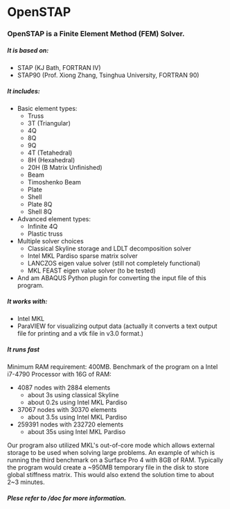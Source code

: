 # OpenSTAP

### OpenSTAP is a Finite Element Method (FEM) Solver.

##### It is based on:
  - STAP (KJ Bath, FORTRAN IV)
  - STAP90 (Prof. Xiong Zhang, Tsinghua University, FORTRAN 90)

##### It includes:
  - Basic element types:
    - Truss
    - 3T (Triangular)
    - 4Q
    - 8Q
    - 9Q
    - 4T (Tetahedral)
    - 8H (Hexahedral)
    - 20H (B Matrix Unfinished)
    - Beam
    - Timoshenko Beam
    - Plate
    - Shell
    - Plate 8Q
    - Shell 8Q
 - Advanced element types:
    - Infinite 4Q
    - Plastic truss
 - Multiple solver choices
    - Classical Skyline storage and LDLT decomposition solver
    - Intel MKL Pardiso sparse matrix solver
    - LANCZOS eigen value solver (still not completely functional)
    - MKL FEAST eigen value solver (to be tested)
 - And am ABAQUS Python plugin for converting the input file of this program.

##### It works with:
 - Intel MKL
 - ParaVIEW for visualizing output data (actually it converts a text output file for printing and a vtk file in v3.0 format.)

##### It runs fast
Minimum RAM requirement: 400MB.
Benchmark of the program on a Intel i7-4790 Processor with 16G of RAM:
 - 4087 nodes with 2884 elements
     - about 3s using classical Skyline
     - about 0.2s using Intel MKL Pardiso
 - 37067 nodes with 30370 elements
     - about 3.5s using Intel MKL Pardiso
 - 259391 nodes with 232720 elements
     - about 35s using Intel MKL Pardiso

Our program also utilized MKL's out-of-core mode which allows external storage to be used when solving large problems. An example of which is running the third benchmark on a Surface Pro 4 with 8GB of RAM. Typically the program would create a ~950MB temporary file in the disk to store global stiffness matrix. This would also extend the solution time to about 2~3 minutes.

##### Plese refer to /doc for more information.
